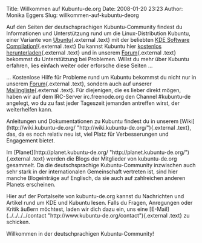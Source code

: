 Title: Willkommen auf Kubuntu-de.org
Date: 2008-01-20 23:23
Author: Monika Eggers
Slug: willkommen-auf-kubuntu-deorg

Auf den Seiten der deutschsprachigen Kubuntu-Community findest du
Informationen und Unterstützung rund um die Linux-Distribution Kubuntu,
einer Variante von
[Ubuntu](http://www.ubuntu.com/ "http://www.ubuntu.com/"){.external
.text} mit der beliebten [KDE Software
Compilation!](http://www.kde.org/ "http://www.kde.org/"){.external
.text} Du kannst Kubuntu hier [kostenlos
herunterladen](../../../../download "http://www.kubuntu-de.org/download"){.external
.text} und in unserem
[Forum](http://forum.kubuntu-de.org/ "http://forum.kubuntu-de.org/"){.external
.text} bekommst du Unterstützung bei Problemen. Willst du mehr über
Kubuntu erfahren, lies einfach weiter oder erforsche diese Seiten ...

</p>
<!--break--><!--break-->

... Kostenlose Hilfe für Probleme rund um Kubuntu bekommst du nicht nur
in unserem
[Forum](http://forum.kubuntu-de.org/ "http://forum.kubuntu-de.org/"){.external
.text}, sondern auch auf unserer
[Mailingliste](../../../../mailingliste "http://www.kubuntu-de.org/mailingliste"){.external
.text}. Für diejenigen, die es lieber direkt mögen, haben wir auf dem
IRC-Server irc.freenode.org den Channel \#kubuntu-de angelegt, wo du zu
fast jeder Tageszeit jemanden antreffen wirst, der weiterhelfen kann.

</p>
Anleitungen und Dokumentationen zu Kubuntu findest du in unserem
[Wiki](http://wiki.kubuntu-de.org/ "http://wiki.kubuntu-de.org/"){.external
.text}, das, da es noch relativ neu ist, viel Platz für Verbesserungen
und Engagement bietet.

</p>
Im
[Planet](http://planet.kubuntu-de.org/ "http://planet.kubuntu-de.org/"){.external
.text} werden die Blogs der Mitglieder von kubuntu-de.org gesammelt. Da
die deutschsprachige Kubuntu-Community inzwischen auch sehr stark in der
internationalen Gemeinschaft vertreten ist, sind hier manche
Blogeinträge auf Englisch, da sie auch auf zahlreichen anderen Planets
erscheinen.

</p>
Hier auf der Portalseite von kubuntu-de.org kannst du Nachrichten und
Artikel rund um KDE und Kubuntu lesen. Falls du Fragen, Anregungen oder
Kritik äußern möchtest, laden wir dich dazu ein, uns eine
[E-Mail](../../../../contact "http://www.kubuntu-de.org/contact"){.external
.text} zu schicken.

</p>
Willkommen in der deutschprachigen Kubuntu-Community!

</p>

